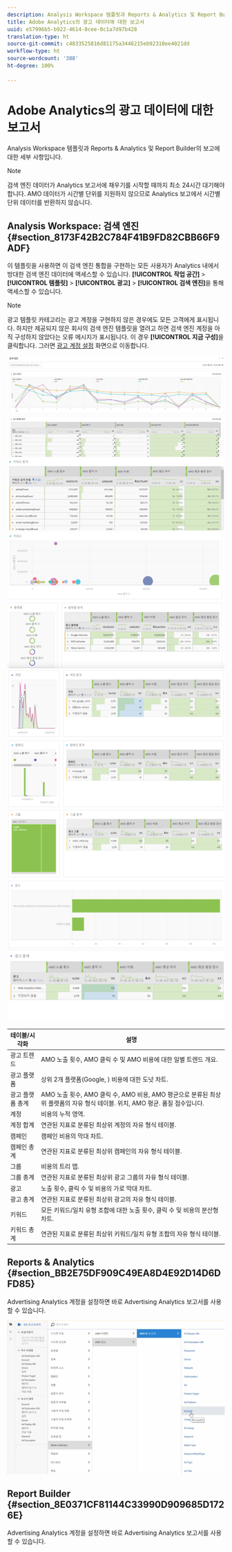 ```yaml
---
description: Analysis Workspace 템플릿과 Reports & Analytics 및 Report Builder의 보고에 대한 세부 사항입니다.
title: Adobe Analytics의 광고 데이터에 대한 보고서
uuid: e57996b5-b922-4614-8cee-0c1a7d97b428
translation-type: ht
source-git-commit: c4833525816d81175a3446215eb92310ee4021dd
workflow-type: ht
source-wordcount: '388'
ht-degree: 100%

---
```



# Adobe Analytics의 광고 데이터에 대한 보고서

Analysis Workspace 템플릿과 Reports &amp; Analytics 및 Report Builder의 보고에 대한 세부 사항입니다.

>[!NOTE]
>
>검색 엔진 데이터가 Analytics 보고서에 채우기를 시작할 때까지 최소 24시간 대기해야 합니다. AMO 데이터가 시간별 단위를 지원하지 않으므로 Analytics 보고에서 시간별 단위 데이터를 반환하지 않습니다.

## Analysis Workspace: 검색 엔진 {#section_8173F42B2C784F41B9FD82CBB66F9ADF}

이 템플릿을 사용하면 이 검색 엔진 통합을 구현하는 모든 사용자가 Analytics 내에서 방대한 검색 엔진 데이터에 액세스할 수 있습니다. **[!UICONTROL 작업 공간]** > **[!UICONTROL 템플릿]** > **[!UICONTROL 광고]** > **[!UICONTROL 검색 엔진]**&#x200B;을 통해 액세스할 수 있습니다.

>[!NOTE]
>
>광고 템플릿 카테고리는 광고 계정을 구현하지 않은 경우에도 모든 고객에게 표시됩니다. 하지만 제공되지 않은 회사의 검색 엔진 템플릿을 열려고 하면 검색 엔진 계정을 아직 구성하지 않았다는 오류 메시지가 표시됩니다. 이 경우 **[!UICONTROL 지금 구성]**&#x200B;을 클릭합니다. 그러면 [광고 계정 설정](/help/integrate/c-advertising-analytics/c-adanalytics-workflow/aa-create-ad-account.md) 화면으로 이동합니다.

![](assets/aa_aw.png)  ![](assets/aa_aw2.png) ![](assets/aa_aw3.png) ![](assets/aa_aw4.png)  ![](assets/aa_aw5.png) ![](assets/aa_aw6.png)

| 테이블/시각화 | 설명 |
|--- |--- |
| 광고 트렌드 | AMO 노출 횟수, AMO 클릭 수 및 AMO 비용에 대한 일별 트렌드 개요. |
| 광고 플랫폼 | 상위 2개 플랫폼(Google, ) 비용에 대한 도넛 차트. |
| 광고 플랫폼 총계 | AMO 노출 횟수, AMO 클릭 수, AMO 비용, AMO 평균으로 분류된 최상위 플랫폼의 자유 형식 테이블. 위치, AMO 평균. 품질 점수입니다. |
| 계정 | 비용의 누적 영역. |
| 계정 합계 | 연관된 지표로 분류된 최상위 계정의 자유 형식 테이블. |
| 캠페인 | 캠페인 비용의 막대 차트. |
| 캠페인 총계 | 연관된 지표로 분류된 최상위 캠페인의 자유 형식 테이블. |
| 그룹  | 비용의 트리 맵. |
| 그룹 총계 | 연관된 지표로 분류된 최상위 광고 그룹의 자유 형식 테이블. |
| 광고 | 노출 횟수, 클릭 수 및 비용의 가로 막대 차트. |
| 광고 총계 | 연관된 지표로 분류된 최상위 광고의 자유 형식 테이블. |
| 키워드 | 모든 키워드/일치 유형 조합에 대한 노출 횟수, 클릭 수 및 비용의 분산형 차트. |
| 키워드 총계 | 연관된 지표로 분류된 최상위 키워드/일치 유형 조합의 자유 형식 테이블. |

## Reports &amp; Analytics {#section_BB2E75DF909C49EA8D4E92D14D6DFD85}

Advertising Analytics 계정을 설정하면 바로 Advertising Analytics 보고서를 사용할 수 있습니다.

![](assets/aa_randa.png)

## Report Builder {#section_8E0371CF81144C33990D909685D1726E}

Advertising Analytics 계정을 설정하면 바로 Advertising Analytics 보고서를 사용할 수 있습니다.
